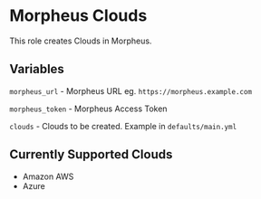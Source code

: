 # Morpheus Clouds

This role creates Clouds in Morpheus.

## Variables

`morpheus_url` - Morpheus URL eg. `https://morpheus.example.com`

`morpheus_token` - Morpheus Access Token

`clouds` - Clouds to be created.  Example in `defaults/main.yml`

## Currently Supported Clouds
- Amazon AWS
- Azure